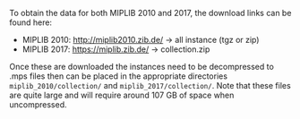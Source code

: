 To obtain the data for both MIPLIB 2010 and 2017, the download links can be found here:
  - MIPLIB 2010: http://miplib2010.zib.de/ -> all instance (tgz or zip)
  - MIPLIB 2017: https://miplib.zib.de/ -> collection.zip
  
Once these are downloaded the instances need to be decompressed to .mps files then can be placed in the appropriate  directories `miplib_2010/collection/` and `miplib_2017/collection/`.  Note that these files are quite large and will require around 107 GB of space when uncompressed.
